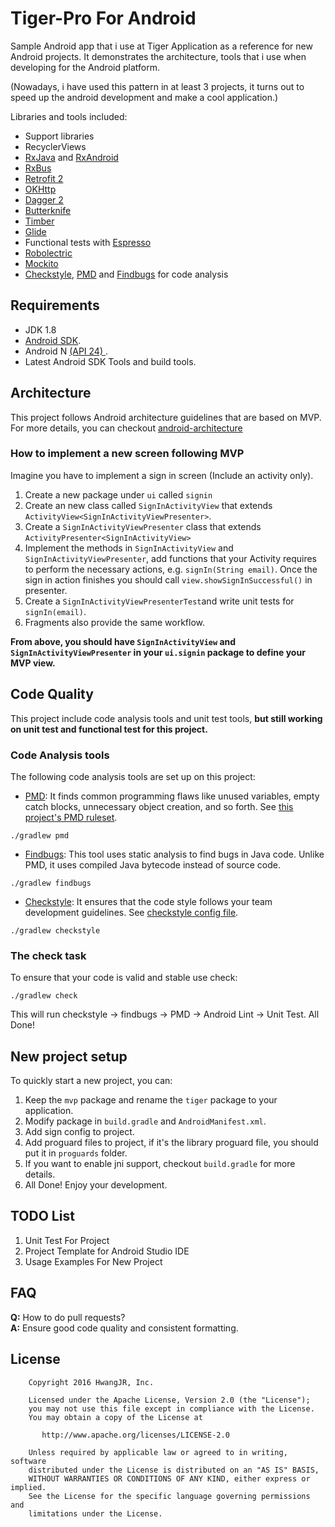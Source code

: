 # Tiger-Pro For Android

Sample Android app that i use at Tiger Application as a reference for new Android projects. It demonstrates the architecture, tools that i use when developing for the Android platform.

(Nowadays, i have used this pattern in at least 3 projects, it turns out to speed up the android development and make a cool application.)

Libraries and tools included:

- Support libraries
- RecyclerViews
- [RxJava](https://github.com/ReactiveX/RxJava) and [RxAndroid](https://github.com/ReactiveX/RxAndroid) 
- [RxBus](https://github.com/AndroidKnife/RxBus)
- [Retrofit 2](http://square.github.io/retrofit/)
- [OKHttp](https://github.com/square/okhttp)
- [Dagger 2](http://google.github.io/dagger/)
- [Butterknife](https://github.com/JakeWharton/butterknife)
- [Timber](https://github.com/JakeWharton/timber)
- [Glide](https://github.com/bumptech/glide)
- Functional tests with [Espresso](https://google.github.io/android-testing-support-library/docs/espresso/index.html)
- [Robolectric](http://robolectric.org/)
- [Mockito](http://mockito.org/)
- [Checkstyle](http://checkstyle.sourceforge.net/), [PMD](https://pmd.github.io/) and [Findbugs](http://findbugs.sourceforge.net/) for code analysis

## Requirements

- JDK 1.8
- [Android SDK](http://developer.android.com/sdk/index.html).
- Android N [(API 24) ](http://developer.android.com/tools/revisions/platforms.html).
- Latest Android SDK Tools and build tools.

## Architecture

This project follows Android architecture guidelines that are based on MVP. For more details, you can checkout [android-architecture](https://github.com/googlesamples/android-architecture)

### How to implement a new screen following MVP

Imagine you have to implement a sign in screen (Include an activity only). 

1. Create a new package under `ui` called `signin`
2. Create an new class called `SignInActivityView` that extends `ActivityView<SignInActivityViewPresenter>`.
3. Create a `SignInActivityViewPresenter` class that extends `ActivityPresenter<SignInActivityView>`
4. Implement the methods in `SignInActivityView` and `SignInActivityViewPresenter`, add functions that your Activity requires to perform the necessary actions, e.g. `signIn(String email)`. Once the sign in action finishes you should call `view.showSignInSuccessful()` in presenter.
5. Create a `SignInActivityViewPresenterTest`and write unit tests for `signIn(email)`.
6. Fragments also provide the same workflow.

**From above, you should have `SignInActivityView` and `SignInActivityViewPresenter` in your `ui.signin` package to define your MVP view.**

## Code Quality

This project include code analysis tools and unit test tools, **but still working on unit test and functional test for this project.** 

### Code Analysis tools 

The following code analysis tools are set up on this project:

* [PMD](https://pmd.github.io/): It finds common programming flaws like unused variables, empty catch blocks, unnecessary object creation, and so forth. See [this project's PMD ruleset](config/quality/pmd/ruleset.xml).

``` 
./gradlew pmd
```

* [Findbugs](http://findbugs.sourceforge.net/): This tool uses static analysis to find bugs in Java code. Unlike PMD, it uses compiled Java bytecode instead of source code.

```
./gradlew findbugs
```

* [Checkstyle](http://checkstyle.sourceforge.net/): It ensures that the code style follows your team development guidelines. See [checkstyle config file](config/quality/checkstyle/checkstyle.xml).

```
./gradlew checkstyle
```

### The check task

To ensure that your code is valid and stable use check: 

```
./gradlew check
```

This will run checkstyle -> findbugs -> PMD -> Android Lint -> Unit Test. All Done!

## New project setup 

To quickly start a new project, you can:

1. Keep the `mvp` package and rename the `tiger` package to your application.
2. Modify package in `build.gradle` and `AndroidManifest.xml`.
3. Add sign config to project.
4. Add proguard files to project, if it's the library proguard file, you should put it in `proguards` folder.
5. If you want to enable jni support, checkout `build.gradle` for more details.
6. All Done! Enjoy your development.

## TODO List

1. Unit Test For Project
2. Project Template for Android Studio IDE
3. Usage Examples For New Project

## FAQ
**Q:** How to do pull requests?<br/>
**A:** Ensure good code quality and consistent formatting.

## License

```
    Copyright 2016 HwangJR, Inc.

    Licensed under the Apache License, Version 2.0 (the "License");
    you may not use this file except in compliance with the License.
    You may obtain a copy of the License at

       http://www.apache.org/licenses/LICENSE-2.0

    Unless required by applicable law or agreed to in writing, software
    distributed under the License is distributed on an "AS IS" BASIS,
    WITHOUT WARRANTIES OR CONDITIONS OF ANY KIND, either express or implied.
    See the License for the specific language governing permissions and
    limitations under the License.
```